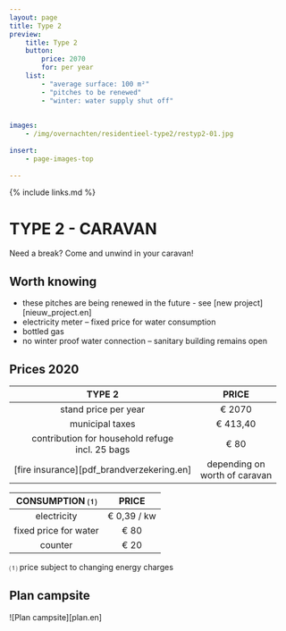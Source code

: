 ```yaml
---
layout: page
title: Type 2
preview: 
    title: Type 2
    button:
        price: 2070
        for: per year
    list:
        - "average surface: 100 m²"
        - "pitches to be renewed"
        - "winter: water supply shut off"
        
        
images:
    - /img/overnachten/residentieel-type2/restyp2-01.jpg
    
insert:
    - page-images-top
    
---
```


{% include links.md %}

# TYPE 2 - CARAVAN 

Need a break? Come and unwind in your caravan!


## Worth knowing

- these pitches are being renewed in the future - see [new project][nieuw_project.en]
- electricity meter – fixed price for water consumption
- bottled gas
- no winter proof water connection – sanitary building remains open


## Prices 2020

TYPE 2                |PRICE           |
:--------------------:|:--------------:|
stand price per year  |€ 2070              
municipal taxes          |€ 413,40 
contribution for household refuge<br>incl. 25 bags<br> | € 80    
[fire insurance][pdf_brandverzekering.en]|depending on <br>worth of caravan


CONSUMPTION ⑴           |PRICE         |
:--------------------:|:-------------:|
electricity         | € 0,39 / kw        
fixed price for water        | € 80
counter    | € 20 

⑴ price subject to changing energy charges

## Plan campsite

![Plan campsite][plan.en]
